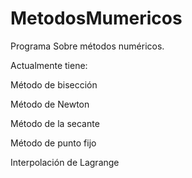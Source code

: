 MetodosMumericos
================

Programa Sobre métodos numéricos. 

Actualmente tiene:

Método de bisección

Método de Newton

Método de la secante

Método de punto fijo

Interpolación de Lagrange
